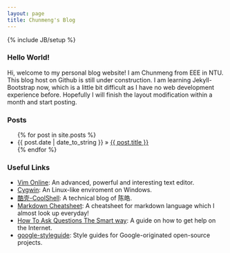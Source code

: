 ```yaml
---
layout: page
title: Chunmeng's Blog
---
```

{% include JB/setup %}

### Hello World!

Hi, welcome to my personal blog website! I am Chunmeng from EEE in NTU. This blog host on Github is still under construction. I am learning Jekyll-Bootstrap now, which is a little bit difficult as I have no web development experience before. Hopefully I will finish the layout modification within a month and start posting.

### Posts

<ul class="posts">
  {% for post in site.posts %}
    <li><span>{{ post.date | date_to_string }}</span> &raquo; <a href="{{ BASE_PATH }}{{ post.url }}">{{ post.title }}</a></li>
  {% endfor %}
</ul>

### Useful Links

- [Vim Online](http://www.vim.org/): An advanced, powerful and interesting text editor.
- [Cygwin](https://www.cygwin.com/): An Linux-like enviroment on Windows.
- [酷壳-CoolShell](http://coolshell.cn/): A technical blog of 陈皓.
- [Markdown Cheatsheet](https://github.com/adam-p/markdown-here/wiki/Markdown-Cheatsheet): A cheatsheet for markdown language which I almost look up everyday!
- [How To Ask Questions The Smart way](http://www.catb.org/esr/faqs/smart-questions.html): A guide on how to get help on the Internet.
- [google-styleguide](https://code.google.com/p/google-styleguide/): Style guides for Google-originated open-source projects.
